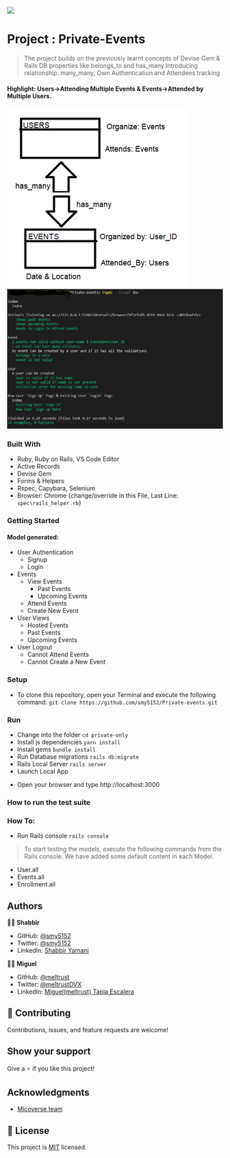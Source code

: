 ![](https://img.shields.io/badge/Microverse-blueviolet)

# Project : Private-Events

> The project builds on the previously learnt concepts of Devise Gem & Rails DB properties like belongs_to and has_many.Introducing relationship: many_many, Own Authentication and Attendees tracking

#### Highlight: Users->Attending Multiple Events & Events->Attended by Multiple Users.

![DESIGN](Data_Entities_Relationships.png)
![TESTS](rSpecCapybaratests.png)

### Built With

- Ruby, Ruby on Rails, VS Code Editor
- Active Records
- Devise Gem
- Forms & Helpers
- Rspec, Capybara, Selenium
- Browser: Chrome {change/override in this File, Last Line: ``` spec\rails_helper.rb ```}
### Getting Started
#### Model generated:
- User Authentication
  - Signup
  - Login
- Events
  - View Events
    - Past Events
    - Upcoming Events
  - Attend Events
  - Create New Event
- User Views
  - Hosted Events
  - Past Events
  - Upcoming Events
- User Logout
  - Cannot Attend Events
  - Cannot Create a New Event
### Setup
* To clone this repository, open your Terminal and execute the following command:
``` git clone https://github.com/smy5152/Private-events.git ```
### Run
* Change into the folder
``` cd private-only ```
* Install js dependencies
``` yarn install ```
* Install gems
``` bundle install ```
* Run Database migrations
``` rails db:migrate ```
* Rails Local Server
``` rails server ``` 
* Launch Local App
- Open your browser and type http://localhost:3000

### How to run the test suite


### How To:
* Run Rails console
``` rails console ```
> To start testing the models, execute the following commands from the Rails console.
> We have added some default content in each Model.
- User.all
- Events.all
- Enrollment.all
## Authors
🧑‍💻 **Shabbir**
- GitHub: [@smy5152](https://github.com/smy5152)
- Twitter: [@smy5152](https://twitter.com/smy5152)
- LinkedIn: [Shabbir Yamani](https://www.linkedin.com/in/shabbirmyamani/)

🧑‍💻 **Miguel**
- GitHub: [@meltrust](https://github.com/meltrust)
- Twitter: [@meltrustDVX](https://twitter.com/meltrustDVX)
- LinkedIn: [Miguel(meltrust) Tapia Escalera](https://www.linkedin.com/in/meltrust/)

## 🤝 Contributing
Contributions, issues, and feature requests are welcome!
## Show your support
Give a ⭐️ if you like this project!
## Acknowledgments
- [Micoverse team](https://microverse.pathwright.com/library/fast-track-curriculum/69047/path/step/49723079/)

## 📝 License
This project is [MIT](LICENSE) licensed.

